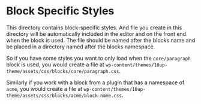 # Block Specific Styles

This directory contains block-specific styles. And file you create in this directory will be automatically included in the editor and on the front end when the block is used. The file should be named after the blocks name and be placed in a directory named after the blocks namespace.

So if you have some styles you want to only load when the `core/paragraph` block is used, you would create a file at `wp-content/themes/10up-theme/assets/css/blocks/core/paragraph.css`.

Similarly if you work with a block from a plugin that has a namespace of `acme`, you would create a file at `wp-content/themes/10up-theme/assets/css/blocks/acme/block-name.css`.
